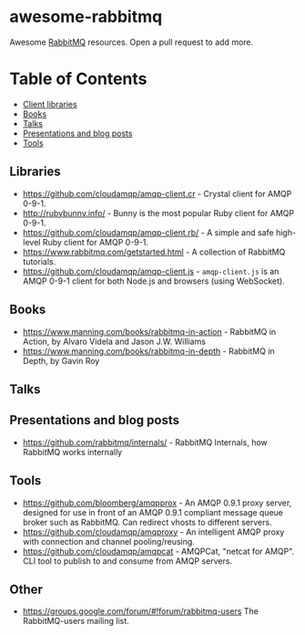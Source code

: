 # awesome-rabbitmq

Awesome [RabbitMQ](https://www.rabbitmq.com/) resources.
Open a pull request to add more.

# Table of Contents

- [Client libraries](#libraries)
- [Books](#books)
- [Talks](#talks)
- [Presentations and blog posts](#presentatoins)
- [Tools](#tools)

## Libraries

- https://github.com/cloudamqp/amqp-client.cr - Crystal client for AMQP 0-9-1.
- http://rubybunny.info/ - Bunny is the most popular Ruby client for AMQP 0-9-1.
- https://github.com/cloudamqp/amqp-client.rb/ - A simple and safe high-level Ruby client for AMQP 0-9-1.
- https://www.rabbitmq.com/getstarted.html - A collection of RabbitMQ tutorials.
- https://github.com/cloudamqp/amqp-client.js - `amqp-client.js` is an AMQP 0-9-1 client for both Node.js and browsers (using WebSocket).

## Books

- https://www.manning.com/books/rabbitmq-in-action - RabbitMQ in Action, by Alvaro Videla and Jason J.W. Williams
- https://www.manning.com/books/rabbitmq-in-depth - RabbitMQ in Depth, by Gavin Roy

## Talks

## Presentations and blog posts

- https://github.com/rabbitmq/internals/ - RabbitMQ Internals, how RabbitMQ works internally

## Tools

- https://github.com/bloomberg/amqpprox - An AMQP 0.9.1 proxy server, designed for use in front of an AMQP 0.9.1 compliant message queue broker such as RabbitMQ. Can redirect vhosts to different servers.
- https://github.com/cloudamqp/amqproxy - An intelligent AMQP proxy with connection and channel pooling/reusing.
- https://github.com/cloudamqp/amqpcat - AMQPCat, "netcat for AMQP". CLI tool to publish to and consume from AMQP servers.

## Other

- https://groups.google.com/forum/#!forum/rabbitmq-users The RabbitMQ-users mailing list.
